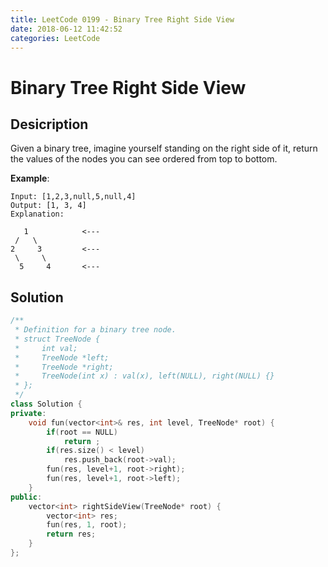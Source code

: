 ```yaml
---
title: LeetCode 0199 - Binary Tree Right Side View
date: 2018-06-12 11:42:52
categories: LeetCode
---
```

# Binary Tree Right Side View

<!--more-->

## Desicription

Given a binary tree, imagine yourself standing on the right side of it, return the values of the nodes you can see ordered from top to bottom.

**Example**:

```
Input: [1,2,3,null,5,null,4]
Output: [1, 3, 4]
Explanation:

   1            <---
 /   \
2     3         <---
 \     \
  5     4       <---
```

## Solution

```cpp
/**
 * Definition for a binary tree node.
 * struct TreeNode {
 *     int val;
 *     TreeNode *left;
 *     TreeNode *right;
 *     TreeNode(int x) : val(x), left(NULL), right(NULL) {}
 * };
 */
class Solution {
private:
    void fun(vector<int>& res, int level, TreeNode* root) {
        if(root == NULL)
            return ;
        if(res.size() < level)
            res.push_back(root->val);
        fun(res, level+1, root->right);
        fun(res, level+1, root->left);
    }
public:
    vector<int> rightSideView(TreeNode* root) {
        vector<int> res;
        fun(res, 1, root);
        return res;
    }
};
```